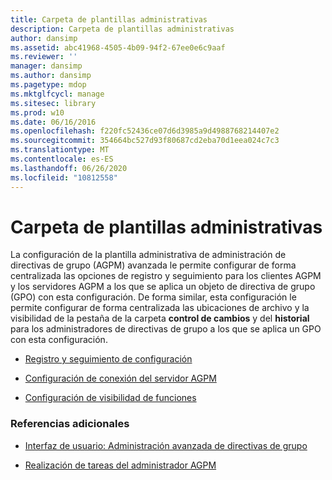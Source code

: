 ```yaml
---
title: Carpeta de plantillas administrativas
description: Carpeta de plantillas administrativas
author: dansimp
ms.assetid: abc41968-4505-4b09-94f2-67ee0e6c9aaf
ms.reviewer: ''
manager: dansimp
ms.author: dansimp
ms.pagetype: mdop
ms.mktglfcycl: manage
ms.sitesec: library
ms.prod: w10
ms.date: 06/16/2016
ms.openlocfilehash: f220fc52436ce07d6d3985a9d4988768214407e2
ms.sourcegitcommit: 354664bc527d93f80687cd2eba70d1eea024c7c3
ms.translationtype: MT
ms.contentlocale: es-ES
ms.lasthandoff: 06/26/2020
ms.locfileid: "10812558"
---
```

# Carpeta de plantillas administrativas


La configuración de la plantilla administrativa de administración de directivas de grupo (AGPM) avanzada le permite configurar de forma centralizada las opciones de registro y seguimiento para los clientes AGPM y los servidores AGPM a los que se aplica un objeto de directiva de grupo (GPO) con esta configuración. De forma similar, esta configuración le permite configurar de forma centralizada las ubicaciones de archivo y la visibilidad de la pestaña de la carpeta **control de cambios** y del **historial** para los administradores de directivas de grupo a los que se aplica un GPO con esta configuración.

-   [Registro y seguimiento de configuración](logging-and-tracing-settings-agpm40.md)

-   [Configuración de conexión del servidor AGPM](agpm-server-connection-settings-agpm40.md)

-   [Configuración de visibilidad de funciones](feature-visibility-settings-agpm40.md)

### Referencias adicionales

-   [Interfaz de usuario: Administración avanzada de directivas de grupo](user-interface-advanced-group-policy-management-agpm40.md)

-   [Realización de tareas del administrador AGPM](performing-agpm-administrator-tasks-agpm40.md)

 

 






